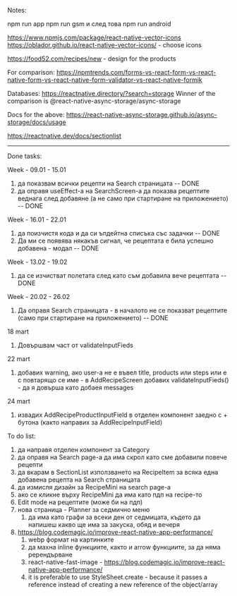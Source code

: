 Notes:

npm run app
npm run gsm и след това npm run android

https://www.npmjs.com/package/react-native-vector-icons
https://oblador.github.io/react-native-vector-icons/ - choose icons

https://food52.com/recipes/new - design for the products

For comparison: https://npmtrends.com/forms-vs-react-form-vs-react-native-form-vs-react-native-form-validator-vs-react-native-formik 

Databases:
https://reactnative.directory/?search=storage
Winner of the comparison is @react-native-async-storage/async-storage

Docs for the above: https://react-native-async-storage.github.io/async-storage/docs/usage

https://reactnative.dev/docs/sectionlist



----------------------------------------------------------------------------------------------------------------------------------
Done tasks:

Week - 09.01 - 15.01
1) да показвам всички рецепти на Search страницата -- DONE
2) да оправя useEffect-a на SearchScreen-a да показва рецептите веднага след добавяне (а не само при стартиране на приложението) -- DONE
   
Week - 16.01 - 22.01
1) да поизчистя кода и да си ъпдейтна списъка със задачки -- DONE
2) Да ми се появява някакъв сигнал, че рецептата е била успешно добавена - модал -- DONE


Week - 13.02 - 19.02
1)  да се изчистват полетата след като съм добавила вече рецептата -- DONE

Week - 20.02 - 26.02
1)  Да оправя Search страницата - в началото не се показват рецептите (само при стартиране на приложението) -- DONE

18 mart
1) Довършвам част от validateInputFieds

22 mart
1) добавих warning, ако user-a не е въвел title, products или steps или е с повтарящо се име - в AddRecipeScreen добавих validateInputFieds() - да я довърша като добаея messages

24 mart 
1) извадих AddRecipeProductInputField в отделен компонент заедно с + бутона (както направих за AddRecipeInputField)

To do list:
1) да направя отделен компонент за Category
2) да оправя на Search page-a да има скрол като сме добавили повече рецепти
3) да вкарам в SectionList използването на RecipeItem за всяка една добавена рецепта на Search страницата
4) да измисля дизайн за RecipeMini на search page-a
5) ако се кликне върху RecipeMini да има като пдп на recipe-то
6) Edit mode на рецептите (може би на пдп)
7) нова страница - Planner за седмично меню
   1) да има като графи за всеки ден от седмицата, където да напишеш какво ще има за закуска, обяд и вечеря
8) https://blog.codemagic.io/improve-react-native-app-performance/
   1) webp формат на картинките
   2) да махна inline функциите, както и arrow функциите, за да няма ререндърване
   3) react-native-fast-image - https://blog.codemagic.io/improve-react-native-app-performance/
   4) it is preferable to use StyleSheet.create - because it passes a reference instead of creating a new reference of the object/array